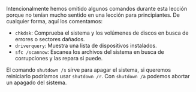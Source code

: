 Intencionalmente hemos omitido algunos comandos durante esta lección porque no tenían mucho sentido en una lección para principiantes. De cualquier forma, aquí los comentamos:

- `chkdsk`: Comprueba el sistema y los volúmenes de discos en busca de errores o sectores dañados.
- `driverquery`: Muestra una lista de dispositivos instalados.
- `sfc /scannow`: Escanea los archivos del sistema en busca de corrupciones y las repara si puede.

El comando `shutdown /s` sirve para apagar el sistema, si queremos reiniciarlo podríamos usar `shutdown /r`. Con `shutdown /a` podemos abortar un apagado del sistema.